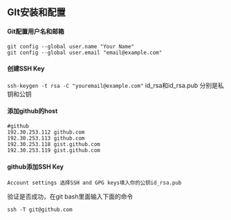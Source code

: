 ## GIt安装和配置

#### Git配置用户名和邮箱
```
git config --global user.name "Your Name"
git config --global user.email "email@example.com"
```

#### 创建SSH Key
`ssh-keygen -t rsa -C "youremail@example.com"`
id_rsa和id_rsa.pub 分别是私钥和公钥

#### 添加github的host
```
#github
192.30.253.112 github.com
192.30.253.113 github.com
192.30.253.118 gist.github.com
192.30.253.119 gist.github.com
```

#### github添加SSH Key
`Account settings 选择SSH and GPG keys填入你的公钥id_rsa.pub`

验证是否成功，在git bash里面输入下面的命令

`ssh -T git@github.com`
